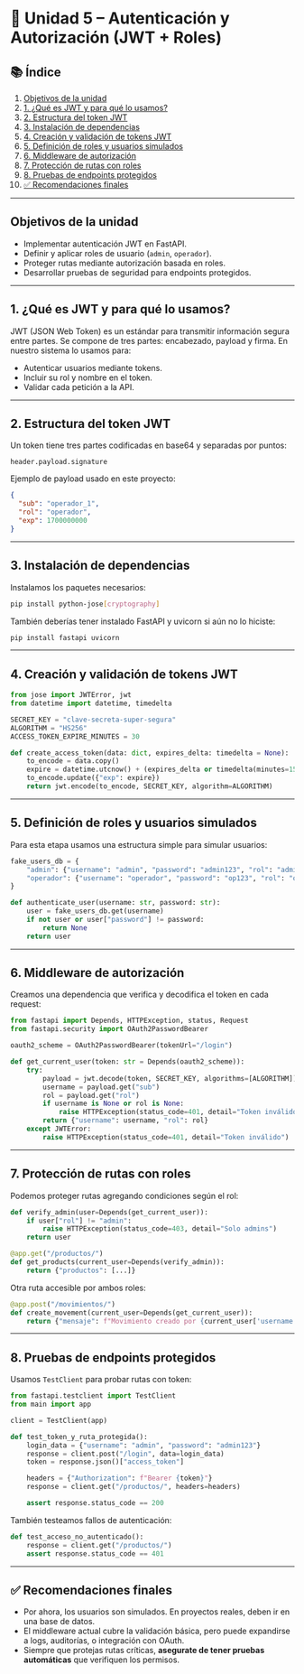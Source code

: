 # 🧠 Unidad 5 – Autenticación y Autorización (JWT + Roles)

## 📚 Índice

1. [Objetivos de la unidad](#objetivos-de-la-unidad)
2. [1. ¿Qué es JWT y para qué lo usamos?](#1-qué-es-jwt-y-para-qué-lo-usamos)
3. [2. Estructura del token JWT](#2-estructura-del-token-jwt)
4. [3. Instalación de dependencias](#3-instalación-de-dependencias)
5. [4. Creación y validación de tokens JWT](#4-creación-y-validación-de-tokens-jwt)
6. [5. Definición de roles y usuarios simulados](#5-definición-de-roles-y-usuarios-simulados)
7. [6. Middleware de autorización](#6-middleware-de-autorización)
8. [7. Protección de rutas con roles](#7-protección-de-rutas-con-roles)
9. [8. Pruebas de endpoints protegidos](#8-pruebas-de-endpoints-protegidos)
10. [✅ Recomendaciones finales](#✅-recomendaciones-finales)

---

## Objetivos de la unidad

* Implementar autenticación JWT en FastAPI.
* Definir y aplicar roles de usuario (`admin`, `operador`).
* Proteger rutas mediante autorización basada en roles.
* Desarrollar pruebas de seguridad para endpoints protegidos.

---

## 1. ¿Qué es JWT y para qué lo usamos?

JWT (JSON Web Token) es un estándar para transmitir información segura entre partes. Se compone de tres partes: encabezado, payload y firma.
En nuestro sistema lo usamos para:

* Autenticar usuarios mediante tokens.
* Incluir su rol y nombre en el token.
* Validar cada petición a la API.

---

## 2. Estructura del token JWT

Un token tiene tres partes codificadas en base64 y separadas por puntos:

```
header.payload.signature
```

Ejemplo de payload usado en este proyecto:

```json
{
  "sub": "operador_1",
  "rol": "operador",
  "exp": 1700000000
}
```

---

## 3. Instalación de dependencias

Instalamos los paquetes necesarios:

```bash
pip install python-jose[cryptography]
```

También deberías tener instalado FastAPI y uvicorn si aún no lo hiciste:

```bash
pip install fastapi uvicorn
```

---

## 4. Creación y validación de tokens JWT

```python
from jose import JWTError, jwt
from datetime import datetime, timedelta

SECRET_KEY = "clave-secreta-super-segura"
ALGORITHM = "HS256"
ACCESS_TOKEN_EXPIRE_MINUTES = 30

def create_access_token(data: dict, expires_delta: timedelta = None):
    to_encode = data.copy()
    expire = datetime.utcnow() + (expires_delta or timedelta(minutes=15))
    to_encode.update({"exp": expire})
    return jwt.encode(to_encode, SECRET_KEY, algorithm=ALGORITHM)
```

---

## 5. Definición de roles y usuarios simulados

Para esta etapa usamos una estructura simple para simular usuarios:

```python
fake_users_db = {
    "admin": {"username": "admin", "password": "admin123", "rol": "admin"},
    "operador": {"username": "operador", "password": "op123", "rol": "operador"}
}

def authenticate_user(username: str, password: str):
    user = fake_users_db.get(username)
    if not user or user["password"] != password:
        return None
    return user
```

---

## 6. Middleware de autorización

Creamos una dependencia que verifica y decodifica el token en cada request:

```python
from fastapi import Depends, HTTPException, status, Request
from fastapi.security import OAuth2PasswordBearer

oauth2_scheme = OAuth2PasswordBearer(tokenUrl="/login")

def get_current_user(token: str = Depends(oauth2_scheme)):
    try:
        payload = jwt.decode(token, SECRET_KEY, algorithms=[ALGORITHM])
        username = payload.get("sub")
        rol = payload.get("rol")
        if username is None or rol is None:
            raise HTTPException(status_code=401, detail="Token inválido")
        return {"username": username, "rol": rol}
    except JWTError:
        raise HTTPException(status_code=401, detail="Token inválido")
```

---

## 7. Protección de rutas con roles

Podemos proteger rutas agregando condiciones según el rol:

```python
def verify_admin(user=Depends(get_current_user)):
    if user["rol"] != "admin":
        raise HTTPException(status_code=403, detail="Solo admins")
    return user

@app.get("/productos/")
def get_products(current_user=Depends(verify_admin)):
    return {"productos": [...]}
```

Otra ruta accesible por ambos roles:

```python
@app.post("/movimientos/")
def create_movement(current_user=Depends(get_current_user)):
    return {"mensaje": f"Movimiento creado por {current_user['username']}"}
```

---

## 8. Pruebas de endpoints protegidos

Usamos `TestClient` para probar rutas con token:

```python
from fastapi.testclient import TestClient
from main import app

client = TestClient(app)

def test_token_y_ruta_protegida():
    login_data = {"username": "admin", "password": "admin123"}
    response = client.post("/login", data=login_data)
    token = response.json()["access_token"]

    headers = {"Authorization": f"Bearer {token}"}
    response = client.get("/productos/", headers=headers)

    assert response.status_code == 200
```

También testeamos fallos de autenticación:

```python
def test_acceso_no_autenticado():
    response = client.get("/productos/")
    assert response.status_code == 401
```

---

## ✅ Recomendaciones finales

* Por ahora, los usuarios son simulados. En proyectos reales, deben ir en una base de datos.
* El middleware actual cubre la validación básica, pero puede expandirse a logs, auditorías, o integración con OAuth.
* Siempre que protejas rutas críticas, **asegurate de tener pruebas automáticas** que verifiquen los permisos.